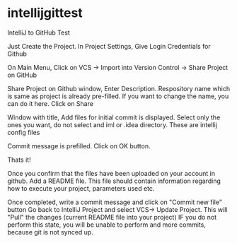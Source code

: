 # intellijgittest
IntelliJ to GitHub Test

Just Create the Project. 
In Project Settings, Give Login Credentials for Github

On Main Menu, Click on VCS -> Import into Version Control -> Share Project on GitHub

Share Project on Github window, Enter Description. Respository name which is same as project is already pre-filled. 
If you want to change the name, you can do it here.
Click on Share

Window with title, Add files for initial commit is displayed. 
Select only the ones you want, do not select and iml or .idea directory. These are intellij config files

Commit message is prefilled.
Click on OK button.

Thats it!

Once you confirm that the files have been uploaded on your account in github. Add a README file. 
This file should contain information regarding how to execute your project, parameters used etc. 

Once completed, write a commit message and click on "Commit new file" button
Go back to IntelliJ Project and select VCS-> Update Project. This will "Pull" the changes (current README file into your project)
IF you do not perform this state, you will be unable to perform and more commits, because git is not synced up. 

